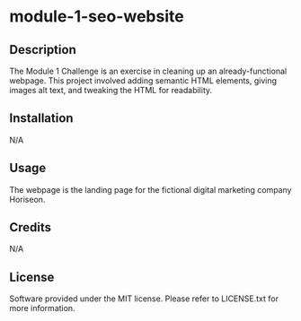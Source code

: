 # module-1-seo-website

## Description

The Module 1 Challenge is an exercise in cleaning up an already-functional webpage. This project involved adding semantic HTML elements, giving images alt text, and tweaking the HTML for readability.

## Installation

N/A

## Usage

The webpage is the landing page for the fictional digital marketing company Horiseon.

## Credits

N/A

## License

Software provided under the MIT license. Please refer to LICENSE.txt for more information.